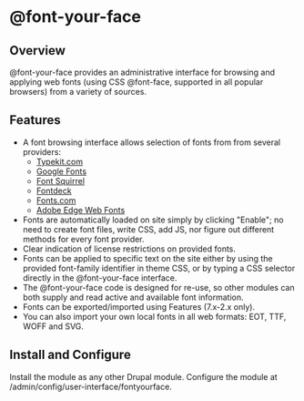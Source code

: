 # @font-your-face

## Overview

@font-your-face provides an administrative interface for browsing
and applying web fonts (using CSS @font-face, supported in all popular browsers) from a variety of sources.

## Features

* A font browsing interface allows selection of fonts from from several providers:
  - [Typekit.com](http://typekit.com/)
  - [Google Fonts](http://www.google.com/webfonts)
  - [Font Squirrel](http://www.fontsquirrel.com/)
  - [Fontdeck](http://fontdeck.com/)
  - [Fonts.com](http://webfonts.fonts.com/)
  - [Adobe Edge Web Fonts](http://html.adobe.com/edge/webfonts/)
* Fonts are automatically loaded on site simply by clicking "Enable"; no need to create font files, write CSS, add JS, nor figure out different methods for every font provider.
* Clear indication of license restrictions on provided fonts.
* Fonts can be applied to specific text on the site either by using the provided font-family identifier in theme CSS, or by typing a CSS selector directly in the @font-your-face interface.
* The @font-your-face code is designed for re-use, so other modules can both supply and read active and available font information.
* Fonts can be exported/imported using Features (7.x-2.x only).
* You can also import your own local fonts in all web formats: EOT, TTF, WOFF and SVG.

## Install and Configure

Install the module as any other Drupal module. Configure the module at /admin/config/user-interface/fontyourface.
